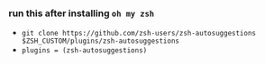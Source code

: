 ### run this after installing `oh my zsh`

 - `git clone https://github.com/zsh-users/zsh-autosuggestions $ZSH_CUSTOM/plugins/zsh-autosuggestions`
 - `plugins = (zsh-autosuggestions)`
